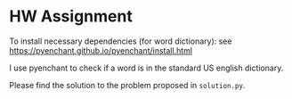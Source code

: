 # HW Assignment

To install necessary dependencies (for word dictionary): see
https://pyenchant.github.io/pyenchant/install.html

I use pyenchant to check if a word is in the standard US english dictionary. 

Please find the solution to the problem proposed in `solution.py`.
